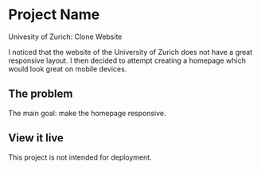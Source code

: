 # Project Name

Univesity of Zurich: Clone Website

I noticed that the website of the University of Zurich does not have a great responsive layout. I then decided to attempt creating a homepage which would look great on mobile devices.

## The problem

The main goal: make the homepage responsive.

## View it live

This project is not intended for deployment.
